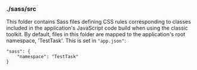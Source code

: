 ### ./sass/src

This folder contains Sass files defining CSS rules corresponding to classes
included in the application's JavaScript code build when using the classic toolkit.
By default, files in this folder are mapped to the application's root namespace, 'TestTask'.
This is set in `"app.json"`:

    "sass": {
        "namespace": "TestTask"
    }